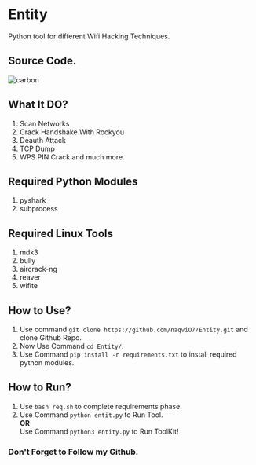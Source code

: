 # Entity
Python tool for different Wifi Hacking Techniques.

## Source Code.
![carbon](https://user-images.githubusercontent.com/79792270/168388447-5b11cb76-5595-4cf5-b8ee-7ea135a0c17b.png)

## What It DO?
1. Scan Networks
2. Crack Handshake With Rockyou 
3. Deauth Attack 
4. TCP Dump 
5. WPS PIN Crack and much more.

## Required Python Modules
1. pyshark
2. subprocess

## Required Linux Tools
1. mdk3
2. bully
3. aircrack-ng
4. reaver
5. wifite

## How to Use?
1. Use command `git clone https://github.com/naqviO7/Entity.git` and clone Github Repo.
2. Now Use Command `cd Entity/`.
3. Use Command `pip install -r requirements.txt` to install required python modules.

## How to Run?
1. Use `bash req.sh` to complete requirements phase.
2. Use Command `python entit.py` to Run Tool.\
                    **OR** \
   Use Command `python3 entity.py` to Run ToolKit!
### Don't Forget to Follow my Github.
